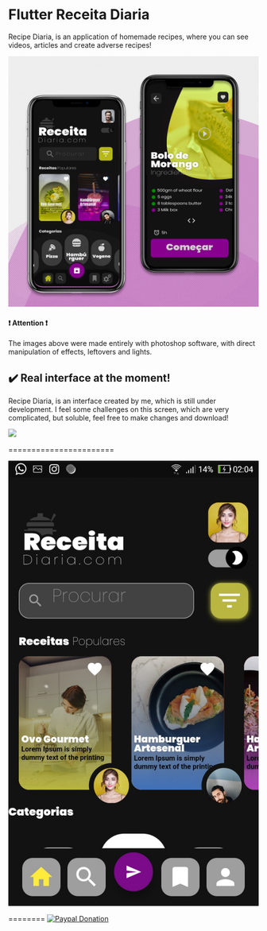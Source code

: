 Flutter Receita Diaria
=======================

Recipe Diaria, is an application of homemade recipes, where you can see videos, articles and create adverse recipes!


![](https://github.com/maickom88/receita_diaria_app_flutter/blob/master/assets/screenshots/receita-app.jpg?raw=true)

#### ❗️ Attention ❗️

The images above were made entirely with photoshop software, with direct manipulation of effects, leftovers and lights.


## ✔️ Real interface at the moment!
Recipe Diaria, is an interface created by me, which is still under development. I feel some challenges on this screen, which are very complicated, but soluble, feel free to make changes and download!

![](https://media3.giphy.com/media/jsqYtBNtpUFwbQOhNw/giphy.gif)

=======================

![](https://github.com/maickom88/receita_diaria_app_flutter/blob/master/assets/screenshots/screen01.jpg?raw=true)


========
[![Paypal Donation](https://www.paypalobjects.com/en_US/i/btn/btn_donateCC_LG.gif)](https://www.paypal.com/cgi-bin/webscr?cmd=_donations&business=maickomtutos%40gmail.com&currency_code=BRL&source=url)

